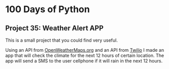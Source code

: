# 100 Days of Python
## Project 35: Weather Alert APP

This is a small project that you could find very useful.

Using an API from [OpenWeatherMaps.org](https://openweathermap.org/) and an API from [Twilio](https://www.twilio.com/) I made an app that will check the climate for the next 12 hours of certain location. The app will send a SMS to the user cellphone if it will rain in the next 12 hours.


